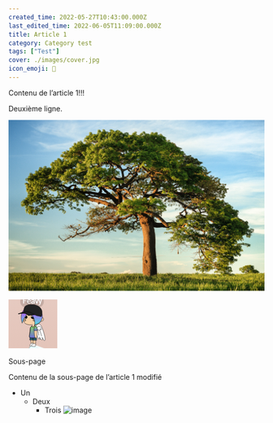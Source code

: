 ```yaml
---
created_time: 2022-05-27T10:43:00.000Z
last_edited_time: 2022-06-05T11:09:00.000Z
title: Article 1
category: Category test
tags: ["Test"]
cover: ./images/cover.jpg
icon_emoji: 👋
---
```

Contenu de l’article 1!!!

Deuxième ligne.

![image](./images/1036b6c0-b507-45c8-bb0b-661a8c50dbf5.jpg)

![feavy](./images/abff5fb8-2182-489a-a542-dc340e0cc9bc.png "feavy")

Sous-page

Contenu de la sous-page de l’article 1 modifié

  * Un
    * Deux
      * Trois
![image](https://s3.us-west-2.amazonaws.com/secure.notion-static.com/ed24384a-afc0-4bcc-9905-afee56a3e285/___neko_commission_for_dreamer2329____by_kurama_chan_db3ul57-fullview_%281%29.png?X-Amz-Algorithm=AWS4-HMAC-SHA256&X-Amz-Content-Sha256=UNSIGNED-PAYLOAD&X-Amz-Credential=AKIAT73L2G45EIPT3X45%2F20220605%2Fus-west-2%2Fs3%2Faws4_request&X-Amz-Date=20220605T190002Z&X-Amz-Expires=3600&X-Amz-Signature=7dde1580f0e5d2299c416c321e1d842aba77e60b96a9a131559a94ceb95656d1&X-Amz-SignedHeaders=host&x-id=GetObject)
